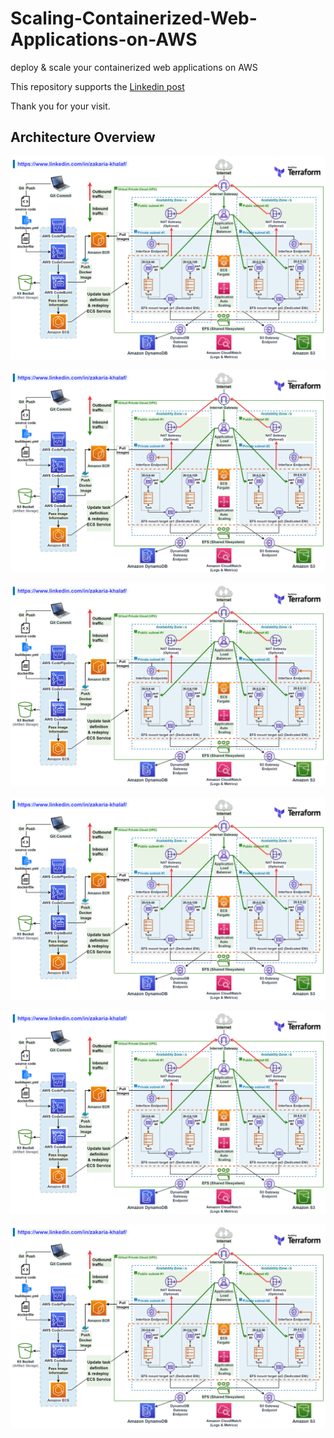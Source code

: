 # Scaling-Containerized-Web-Applications-on-AWS

deploy & scale your containerized web applications on AWS

This repository supports the [Linkedin post](https://www.linkedin.com/in/zakaria-khalaf/)

Thank you for your visit.

## Architecture Overview
![alt text](https://github.com/ZakariaKhalaf/Scaling-Containerized-Web-Applications-on-AWS/blob/master/images/Scaling-Containerized-Web-Applications-on-AWS.png?raw=true)

![alt text](https://github.com/ZakariaKhalaf/Scaling-Containerized-Web-Applications-on-AWS/blob/master/images/secondproject.jpg?raw=true)

![alt text](https://github.com/ZakariaKhalaf/Scaling-Containerized-Web-Applications-on-AWS/blob/master/secondproject.jpg?raw=true)

![alt text](https://github.com/ZakariaKhalaf/Scaling-Containerized-Web-Applications-on-AWS/blob/master/Scaling-Containerized-Web-Applications-on-AWS.png?raw=true)

![alt text](https://github.com/ZakariaKhalaf/Scaling-Containerized-Web-Applications-on-AWS/blob/Master/Scaling-Containerized-Web-Applications-on-AWS.png?raw=true)

![alt text](https://github.com/ZakariaKhalaf/Scaling-Containerized-Web-Applications-on-AWS/blob/main/secondproject.jpg?raw=true)